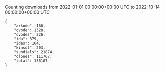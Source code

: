 
Counting downloads from 2022-01-01 00:00:00+00:00 UTC to 2022-10-14 00:00:00+00:00 UTC

```
{
    "arkode": 166,
    "cvode": 1328,
    "cvodes": 226,
    "ida": 379,
    "idas": 164,
    "kinsol": 203,
    "sundials": 21874,
    "clones": 111767,
    "total": 136107
}
```
